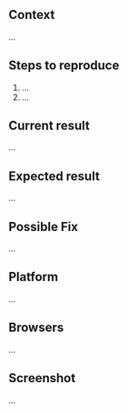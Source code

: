 ## Context
...

## Steps to reproduce
1. ...
2. ...

## Current result
...

## Expected result
...

## Possible Fix
...


## Platform
...


## Browsers
...


## Screenshot
...
